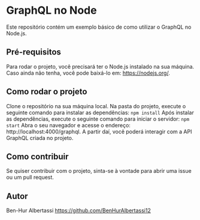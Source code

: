 # GraphQL no Node
Este repositório contém um exemplo básico de como utilizar o GraphQL no Node.js.

## Pré-requisitos
Para rodar o projeto, você precisará ter o Node.js instalado na sua máquina. Caso ainda não tenha, você pode baixá-lo em: https://nodejs.org/.

## Como rodar o projeto
Clone o repositório na sua máquina local.
Na pasta do projeto, execute o seguinte comando para instalar as dependências:
`npm install`
Após instalar as dependências, execute o seguinte comando para iniciar o servidor:
`npm start`
Abra o seu navegador e acesse o endereço: http://localhost:4000/graphql. A partir daí, você poderá interagir com a API GraphQL criada no projeto.

## Como contribuir
Se quiser contribuir com o projeto, sinta-se à vontade para abrir uma issue ou um pull request.

## Autor
Ben-Hur Albertassi https://github.com/BenHurAlbertassi12

